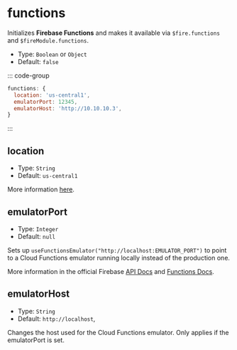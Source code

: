 # functions

Initializes **Firebase Functions** and makes it available via `$fire.functions` and `$fireModule.functions`.

- Type: `Boolean` or `Object`
- Default: `false`

::: code-group

```js [nuxt.config.js]
functions: {
  location: 'us-central1',
  emulatorPort: 12345,
  emulatorHost: 'http://10.10.10.3',
}
```

:::

## location

- Type: `String`
- Default: `us-central1`

More information [here](https://firebase.google.com/docs/functions/locations).

## emulatorPort

- Type: `Integer`
- Default: `null`

Sets up `useFunctionsEmulator("http://localhost:EMULATOR_PORT")` to point to a Cloud Functions emulator running locally instead of the production one.

More information in the official Firebase [API Docs](<https://firebase.google.com/docs/reference/android/com/google/firebase/functions/FirebaseFunctions.html#useFunctionsEmulator(java.lang.String)>) and [Functions Docs](https://firebase.google.com/docs/functions/local-emulator).

## emulatorHost

- Type: `String`
- Default: `http://localhost`,

Changes the host used for the Cloud Functions emulator. Only applies if the emulatorPort is set.
